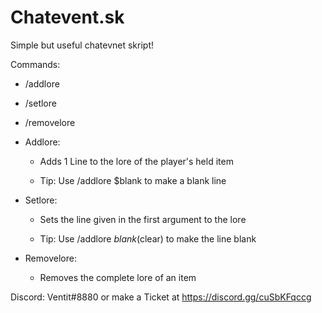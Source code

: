 # Chatevent.sk

Simple but useful chatevnet skript!

Commands:

 - /addlore <lore>

 - /setlore <line> <lore>

 - /removelore

  

- Addlore:

  - Adds 1 Line to the lore of the player's held item

  - Tip: Use /addlore $blank to make a blank line

- Setlore:

  - Sets the line given in the first argument to the lore

  - Tip: Use /addlore $blank ($clear) to make the line blank

- Removelore:

  - Removes the complete lore of an item

Discord: Ventit#8880 or make a Ticket at https://discord.gg/cuSbKFqccg
